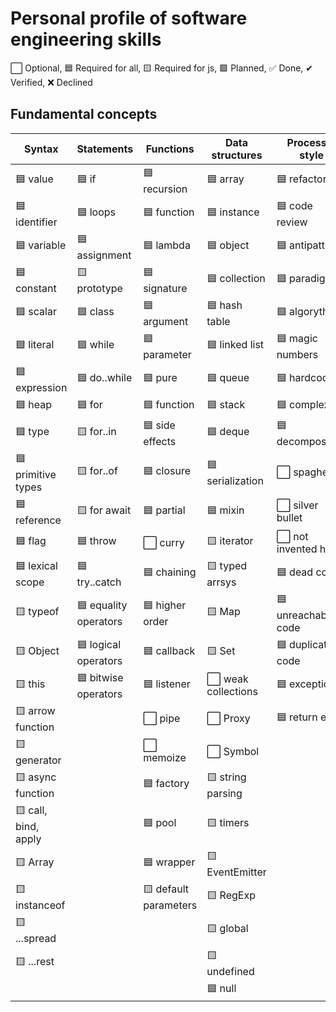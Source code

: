 # Personal profile of software engineering skills

⬜ Optional, 🟦 Required for all, 🟨 Required for js, 🟩 Planned, ✅ Done, ✔ Verified, ❌ Declined

## Fundamental concepts

| Syntax               | Statements            | Functions             | Data structures     | Process & style      |
|----------------------|-----------------------|-----------------------|---------------------|----------------------|
| 🟦 value             | 🟦 if                 | 🟦 recursion          | 🟦 array            | 🟦 refactoring       |
| 🟦 identifier        | 🟦 loops              | 🟦 function           | 🟦 instance         | 🟦 code review       |
| 🟦 variable          | 🟦 assignment         | 🟦 lambda             | 🟦 object           | 🟦 antipatterns      |
| 🟦 constant          | 🟨 prototype          | 🟦 signature          | 🟦 collection       | 🟦 paradigm          |
| 🟦 scalar            | 🟦 class              | 🟦 argument           | 🟦 hash table       | 🟦 algorythm         |
| 🟦 literal           | 🟦 while              | 🟦 parameter          | 🟦 linked list      | 🟦 magic numbers     |
| 🟦 expression        | 🟦 do..while          | 🟦 pure               | 🟦 queue            | 🟦 hardcode          |
| 🟦 heap              | 🟦 for                | 🟦 function           | 🟦 stack            | 🟦 complexity        |
| 🟦 type              | 🟨 for..in            | 🟦 side effects       | 🟦 deque            | 🟦 decomposition     |
| 🟦 primitive types   | 🟨 for..of            | 🟦 closure            | 🟦 serialization    | ⬜️ spaghetti         |
| 🟦 reference         | 🟨 for await          | 🟦 partial            | 🟦 mixin            | ⬜️ silver bullet     |
| 🟦 flag              | 🟦 throw              | ⬜️ curry              | 🟨 iterator         | ⬜️ not invented here |
| 🟦 lexical scope     | 🟦 try..catch         | 🟦 chaining           | 🟨 typed arrsys     | 🟦 dead code         |
| 🟨 typeof            | 🟦 equality operators | 🟦 higher order       | 🟨 Map              | 🟦 unreachable code  |
| 🟨 Object            | 🟦 logical operators  | 🟦 callback           | 🟨 Set              | 🟦 duplicate code    |
| 🟨 this              | 🟦 bitwise operators  | 🟦 listener           | ⬜️ weak collections | 🟦 exception         |
| 🟨 arrow function    |                       | ⬜️ pipe               | ⬜️ Proxy            | 🟦 return early      |
| 🟨 generator         |                       | ⬜️ memoize            | ⬜️ Symbol           |                      |
| 🟨 async function    |                       | 🟦 factory            | 🟨 string parsing   |                      |
| 🟨 call, bind, apply |                       | 🟦 pool               | 🟨 timers           |                      |
| 🟨 Array             |                       | 🟦 wrapper            | 🟨 EventEmitter     |                      |
| 🟨 instanceof        |                       | 🟨 default parameters | 🟨 RegExp           |                      |
| 🟨 ...spread         |                       |                       | 🟨 global           |                      |
| 🟨 ...rest           |                       |                       | 🟨 undefined        |                      |
|                      |                       |                       | 🟦 null             |                      |
